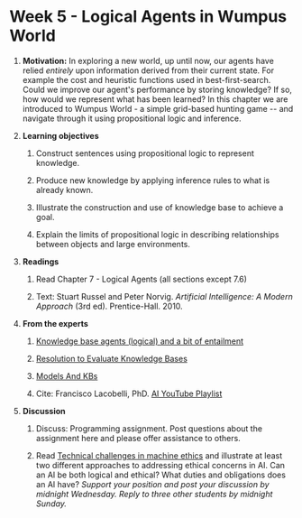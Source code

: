 # Week 5 - Logical Agents in Wumpus World

1. **Motivation:**  In exploring a new world, up until now, our agents have relied _entirely_ upon information derived from their current state.  For example the cost and heuristic functions used in best-first-search.  Could we improve our agent's performance by storing knowledge?  If so, how would we represent what has been learned?  In this chapter we are introduced to Wumpus World - a simple grid-based hunting game -- and navigate through it using propositional logic and inference.

1. **Learning objectives**

    1. Construct sentences using propositional logic to represent knowledge.

    1. Produce new knowledge by applying inference rules to what is already known.

    1. Illustrate the construction and use of knowledge base to achieve a goal.

    1. Explain the limits of propositional logic in describing relationships between objects and large environments.

1. **Readings**

    1. Read Chapter 7 - Logical Agents (all sections except 7.6)

    1. Text: Stuart Russel and Peter Norvig. _Artificial Intelligence: A Modern Approach_ (3rd ed). Prentice-Hall. 2010.

1. **From the experts**

    1. [Knowledge base agents (logical) and a bit of entailment](https://youtu.be/zOCTxedhf_c)

    1. [Resolution to Evaluate Knowledge Bases](https://youtu.be/rfjSH-RA8So)

    1. [Models And KBs](https://youtu.be/C0Lcjke494w)

    1. Cite: Francisco Lacobelli, PhD. [AI YouTube Playlist](https://www.youtube.com/playlist?list=PLjTSKEJpqIeDrUYF7DKspT2r9H38vg5dC)

1. **Discussion**

    1. Discuss:  Programming assignment. Post questions about the assignment here and please offer assistance to others.

    1. Read [Technical challenges in machine ethics](http://robohub.org/technical-challenges-in-machine-ethics/) and illustrate at least two different approaches to addressing ethical concerns in AI.  Can an AI be both logical and ethical?  What duties and obligations does an AI have?  _Support your position and post your discussion by midnight Wednesday.  Reply to three other students by midnight Sunday._
